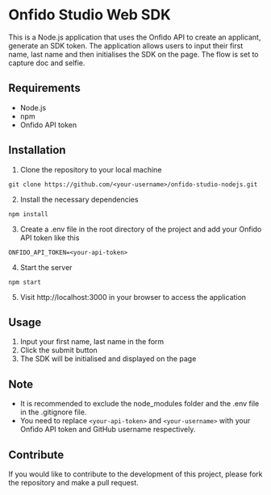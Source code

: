 # Onfido Studio Web SDK
This is a Node.js application that uses the Onfido API to create an applicant, generate an SDK token. The application allows users to input their first name, last name and then initialises the SDK on the page.
The flow is set to capture doc and selfie. 

## Requirements
- Node.js
- npm
- Onfido API token

## Installation
1. Clone the repository to your local machine
```
git clone https://github.com/<your-username>/onfido-studio-nodejs.git
```

2. Install the necessary dependencies
```
npm install
```

3. Create a .env file in the root directory of the project and add your Onfido API token like this
```
ONFIDO_API_TOKEN=<your-api-token>
```

4. Start the server
```
npm start
```

5. Visit http://localhost:3000 in your browser to access the application

## Usage
1. Input your first name, last name in the form
2. Click the submit button
3. The SDK will be initialised and displayed on the page

## Note
- It is recommended to exclude the node_modules folder and the .env file in the .gitignore file.
- You need to replace `<your-api-token>` and `<your-username>` with your Onfido API token and GitHub username respectively.

## Contribute
If you would like to contribute to the development of this project, please fork the repository and make a pull request.
